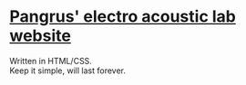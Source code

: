 # [Pangrus' electro acoustic lab website](http://www.peal.space)

Written in HTML/CSS.      
Keep it simple, will last forever.

